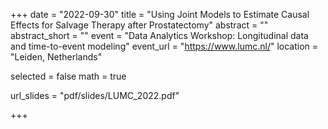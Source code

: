+++
date = "2022-09-30"
title = "Using Joint Models to Estimate Causal Effects for Salvage Therapy after Prostatectomy"
abstract = ""
abstract_short = ""
event = "Data Analytics Workshop: Longitudinal data and time-to-event modeling"
event_url = "https://www.lumc.nl/"
location = "Leiden, Netherlands"

selected = false
math = true

url_slides = "pdf/slides/LUMC_2022.pdf"

+++

